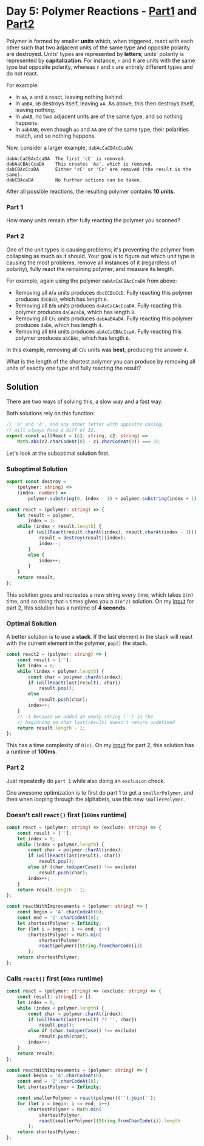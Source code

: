 # Day 5: Polymer Reactions - [Part1](5.ts) and [Part2](5b.ts)
Polymer is formed by smaller **units** which, when triggered, react with each other such that two adjacent units of the same type and opposite polarity are destroyed. Units' types are represented by **letters**; units' polarity is represented by **capitalization**. For instance, `r` and `R` are units with the same type but opposite polarity, whereas `r` and `s` are entirely different types and do not react.

For example:

* In `aA`, `a` and `A` react, leaving nothing behind.
* In `abBA`, `bB` destroys itself, leaving `aA`. As above, this then destroys itself, leaving nothing.
* In `abAB`, no two adjacent units are of the same type, and so nothing happens.
* In `aabAAB`, even though `aa` and `AA` are of the same type, their polarities match, and so nothing happens.

Now, consider a larger example, `dabAcCaCBAcCcaDA`:

```
dabAcCaCBAcCcaDA  The first 'cC' is removed.
dabAaCBAcCcaDA    This creates 'Aa', which is removed.
dabCBAcCcaDA      Either 'cC' or 'Cc' are removed (the result is the same).
dabCBAcaDA        No further actions can be taken.
```

After all possible reactions, the resulting polymer contains **10 units**.

### Part 1
How many units remain after fully reacting the polymer you scanned?

### Part 2
One of the unit types is causing problems; it's preventing the polymer from collapsing as much as it should. Your goal is to figure out which unit type is causing the most problems, remove all instances of it (regardless of polarity), fully react the remaining polymer, and measure its length.

For example, again using the polymer `dabAcCaCBAcCcaDA` from above:

* Removing all `A`/`a` units produces `dbcCCBcCcD`. Fully reacting this polymer produces `dbCBcD`, which has length `6`.
* Removing all `B`/`b` units produces `daAcCaCAcCcaDA`. Fully reacting this polymer produces `daCAcaDA`, which has length `8`.
* Removing all `C`/`c` units produces `dabAaBAaDA`. Fully reacting this polymer produces `daDA`, which has length `4`.
* Removing all `D`/`d` units produces `abAcCaCBAcCcaA`. Fully reacting this polymer produces `abCBAc`, which has length `6`.

In this example, removing all `C`/`c` units was **best**, producing the answer `4`.

What is the length of the shortest polymer you can produce by removing all units of exactly one type and fully reacting the result?

## Solution
There are two ways of solving this, a slow way and a fast way.

Both solutions rely on this function:

```typescript
// 'a' and 'A', and any other letter with opposite casing,
// will always have a diff of 32.
export const willReact = (c1: string, c2: string) =>
    Math.abs(c2.charCodeAt(0) - c1.charCodeAt(0)) === 32;
```

Let's look at the suboptimal solution first.

### Suboptimal Solution
```typescript
export const destroy =
    (polymer: string) =>
    (index: number) =>
        polymer.substring(0, index - 1) + polymer.substring(index + 1);

const react = (polymer: string) => {
    let result = polymer,
        index = 1;
    while (index < result.length) {
        if (willReact(result.charAt(index), result.charAt(index - 1))) {
            result = destroy(result)(index);
            index--;
        }
        else {
            index++;
        }
    }
    return result;
};
```

This solution goes and recreates a new string every time, which takes `O(n)` time, and so doing that `n` times gives you a `O(n^2)` solution. On my [input](5.txt) for part 2, this solution has a runtime of **4 seconds**.

### Optimal Solution
A better solution is to use a **stack**. If the last element in the stack will react with the current element in the polymer, `pop()` the stack. 

```typescript
const react2 = (polymer: string) => {
    const result = [''];
    let index = 0;
    while (index < polymer.length) {
        const char = polymer.charAt(index);
        if (willReact(last(result), char))
            result.pop();
        else
            result.push(char);
        index++;
    }
    // -1 because we added an empty string ('') in the
    // beginning so that last(result) doesn't return undefined
    return result.length - 1;
};
```
This has a time complexity of `O(n)`. On my [input](5.txt) for part 2, this solution has a runtime of **100ms**.

### Part 2
Just repeatedly do `part 1` while also doing an `exclusion` check.

One awesome optimization is to first do part 1 to get a `smallerPolymer`, and then when looping through the alphabets, use this new `smallerPolymer`.

### Doesn't call `react()` first (`100ms` runtime)

```typescript
const react = (polymer: string) => (exclude: string) => {
    const result = [''];
    let index = 0;
    while (index < polymer.length) {
        const char = polymer.charAt(index);
        if (willReact(last(result), char))
            result.pop();
        else if (char.toUpperCase() !== exclude)
            result.push(char);
        index++;
    }
    return result.length - 1;
};

const reactWithImprovements = (polymer: string) => {
    const begin = 'A'.charCodeAt(0);
    const end = 'Z'.charCodeAt(0);
    let shortestPolymer = Infinity;
    for (let i = begin; i <= end; i++)
        shortestPolymer = Math.min(
            shortestPolymer,
            react(polymer)(String.fromCharCode(i))
        );
    return shortestPolymer;
};
```

### Calls `react()` first (`40ms` runtime)
```typescript
const react = (polymer: string) => (exclude: string) => {
    const result: string[] = [];
    let index = 0;
    while (index < polymer.length) {
        const char = polymer.charAt(index);
        if (willReact(last(result) ?? '', char))
            result.pop();
        else if (char.toUpperCase() !== exclude)
            result.push(char);
        index++;
    }
    return result;
};

const reactWithImprovements = (polymer: string) => {
    const begin = 'A'.charCodeAt(0);
    const end = 'Z'.charCodeAt(0);
    let shortestPolymer = Infinity;

    const smallerPolymer = react(polymer)('').join('');
    for (let i = begin; i <= end; i++)
        shortestPolymer = Math.min(
            shortestPolymer,
            react(smallerPolymer)(String.fromCharCode(i)).length
        );
    return shortestPolymer;
};
```